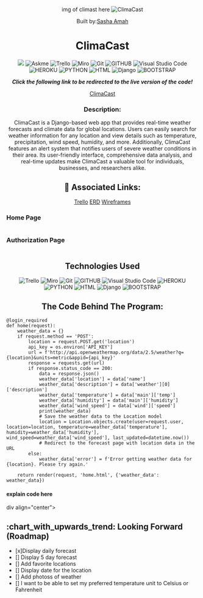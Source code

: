 <div align="center">


img of climast here 
![ClimaCast]()

 Built by:[Sasha Amah](https://www.linkedin.com/in/sashaamah) 

# ClimaCast

![](https://img.shields.io/badge/Maintained%3F-yes-green.svg)
![Askme](https://img.shields.io/badge/Ask%20me-anything-1abc9c.svg)
![Trello](https://img.shields.io/badge/Trello-0052CC?style=for-the-badge&logo=trello&logoColor=white) ![Miro](https://img.shields.io/badge/Miro-050038?style=for-the-badge&logo=Miro&logoColor=white)
![Git](https://img.shields.io/badge/GIT-E44C30?style=for-the-badge&logo=git&logoColor=white) ![GITHUB](https://img.shields.io/badge/GitHub-100000?style=for-the-badge&logo=github&logoColor=white)
![Visual Studio Code](https://img.shields.io/badge/Visual_Studio_Code-0078D4?style=for-the-badge&logo=visual%20studio%20code&logoColor=white)
![HEROKU](https://img.shields.io/badge/Heroku-430098?style=for-the-badge&logo=heroku&logoColor=white)
![PYTHON](http://ForTheBadge.com/images/badges/made-with-python.svg) ![HTML](https://img.shields.io/badge/HTML-239120?style=for-the-badge&logo=html5&logoColor=white) 
![Django](https://img.shields.io/badge/Django-092E20?style=for-the-badge&logo=django&logoColor=white)
![BOOTSTRAP](https://img.shields.io/badge/Bootstrap-563D7C?style=for-the-badge&logo=bootstrap&logoColor=white)

**_Click the following link to be redirected to the live version of the code!_** 

[ClimaCast]()

### Description:
ClimaCast is a Django-based web app that provides real-time weather forecasts and climate data for global locations. Users can easily search for weather information for any location and view details such as temperature, precipitation, wind speed, humidity, and more. Additionally, ClimaCast features an alert system that notifies users of severe weather conditions in their area. Its user-friendly interface, comprehensive data analysis, and real-time updates make ClimaCast a valuable tool for individuals, businesses, and researchers alike.


## :link: Associated Links:

[Trello](https://trello.com/b/yNp7Ak8P/kanban-template) 
[ERD](https://miro.com/welcomeonboard/cGZaVWh6cjZ3VE5aM1FRY245NVRMZzlHWXF4YlNGM2VnbThJU0RQVVpsaGU5YzFZMlZBdk9UY3h2QkJEV2F2U3wzNDU4NzY0NTUzNjMyODM5MDIwfDI=?share_link_id=231814706823) 
[Wireframes](https://miro.com/welcomeonboard/a1UzVzdTTXhGMkpyY1EyVUpydHJobXZCU0xVSEtGTXdwWk9hMFdMRUF2WU5PQlhIeTAxZ296akVramZrN2FrTXwzNDU4NzY0NTUzNjMyODM5MDIwfDI=?share_link_id=939025752006)


</div>

### Home Page
![]()

### Authorization Page
![]()



<div align="center">
 <h2> Technologies Used </h2>
</div>

<div align="center">

![Trello](https://img.shields.io/badge/Trello-0052CC?style=for-the-badge&logo=trello&logoColor=white) ![Miro](https://img.shields.io/badge/Miro-050038?style=for-the-badge&logo=Miro&logoColor=white)
![Git](https://img.shields.io/badge/GIT-E44C30?style=for-the-badge&logo=git&logoColor=white) ![GITHUB](https://img.shields.io/badge/GitHub-100000?style=for-the-badge&logo=github&logoColor=white)
![Visual Studio Code](https://img.shields.io/badge/Visual_Studio_Code-0078D4?style=for-the-badge&logo=visual%20studio%20code&logoColor=white)
![HEROKU](https://img.shields.io/badge/Heroku-430098?style=for-the-badge&logo=heroku&logoColor=white)
![PYTHON](http://ForTheBadge.com/images/badges/made-with-python.svg) ![HTML](https://img.shields.io/badge/HTML-239120?style=for-the-badge&logo=html5&logoColor=white) 
![Django](https://img.shields.io/badge/Django-092E20?style=for-the-badge&logo=django&logoColor=white)
![BOOTSTRAP](https://img.shields.io/badge/Bootstrap-563D7C?style=for-the-badge&logo=bootstrap&logoColor=white)

</div>



<div align="center">
 <h2> The Code Behind The Program:</h2>
</div>

```
@login_required
def home(request):
    weather_data = {}
    if request.method == 'POST':
        location = request.POST.get('location')
        api_key = os.environ['API_KEY']
        url = f'http://api.openweathermap.org/data/2.5/weather?q={location}&units=metric&appid={api_key}'
        response = requests.get(url)
        if response.status_code == 200:
            data = response.json()
            weather_data['location'] = data['name']
            weather_data['description'] = data['weather'][0]['description']
            weather_data['temperature'] = data['main']['temp']
            weather_data['humidity'] = data['main']['humidity']
            weather_data['wind_speed'] = data['wind']['speed']
            print(weather_data)
            # Save the weather data to the Location model
            location = Location.objects.create(user=request.user, location=location, temperature=weather_data['temperature'], humidity=weather_data['humidity'], wind_speed=weather_data['wind_speed'], last_updated=datetime.now())
            # Redirect to the forecast page with location data in the URL
        else:
            weather_data['error'] = f'Error getting weather data for {location}. Please try again.'

    return render(request, 'home.html', {'weather_data': weather_data})

```
#### explain code here 

div align="center">
 <h2>:chart_with_upwards_trend: Looking Forward (Roadmap) </h2>
</div>

- [x]Display daily forecast
- [] Display 5 day forecast 
- [] Add favorite locations
- [] Display date for the location 
- [] Add photoss of weather 
- [] I want to be able to set my preferred temperature unit to Celsius or Fahrenheit

